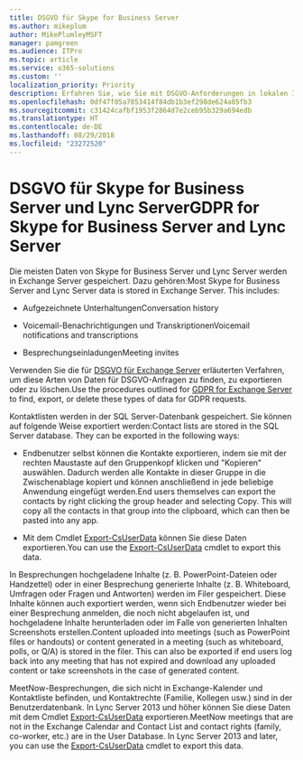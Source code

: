 ```yaml
---
title: DSGVO für Skype for Business Server
ms.author: mikeplum
author: MikePlumleyMSFT
manager: pamgreen
ms.audience: ITPro
ms.topic: article
ms.service: o365-solutions
ms.custom: ''
localization_priority: Priority
description: Erfahren Sie, wie Sie mit DSGVO-Anforderungen in lokalen Installationen von Skype for Business Server und Lync Server umgehen.
ms.openlocfilehash: 0df47f05a7853414f84db1b3ef298de624a85fb3
ms.sourcegitcommit: c31424cafbf1953f2864d7e2ceb95b329a694edb
ms.translationtype: HT
ms.contentlocale: de-DE
ms.lasthandoff: 08/29/2018
ms.locfileid: "23272520"
---
```

# <a name="gdpr-for-skype-for-business-server-and-lync-server"></a><span data-ttu-id="332db-103">DSGVO für Skype for Business Server und Lync Server</span><span class="sxs-lookup"><span data-stu-id="332db-103">GDPR for Skype for Business Server and Lync Server</span></span>

<span data-ttu-id="332db-p101">Die meisten Daten von Skype for Business Server und Lync Server werden in Exchange Server gespeichert. Dazu gehören:</span><span class="sxs-lookup"><span data-stu-id="332db-p101">Most Skype for Business Server and Lync Server data is stored in Exchange Server. This includes:</span></span>

-   <span data-ttu-id="332db-106">Aufgezeichnete Unterhaltungen</span><span class="sxs-lookup"><span data-stu-id="332db-106">Conversation history</span></span>

-   <span data-ttu-id="332db-107">Voicemail-Benachrichtigungen und Transkriptionen</span><span class="sxs-lookup"><span data-stu-id="332db-107">Voicemail notifications and transcriptions</span></span>

-   <span data-ttu-id="332db-108">Besprechungseinladungen</span><span class="sxs-lookup"><span data-stu-id="332db-108">Meeting invites</span></span>

<span data-ttu-id="332db-109">Verwenden Sie die für [DSGVO für Exchange Server](gdpr-for-exchange-server.md) erläuterten Verfahren, um diese Arten von Daten für DSGVO-Anfragen zu finden, zu exportieren oder zu löschen.</span><span class="sxs-lookup"><span data-stu-id="332db-109">Use the procedures outlined for [GDPR for Exchange Server](gdpr-for-exchange-server.md) to find, export, or delete these types of data for GDPR requests.</span></span>

<span data-ttu-id="332db-p102">Kontaktlisten werden in der SQL Server-Datenbank gespeichert. Sie können auf folgende Weise exportiert werden:</span><span class="sxs-lookup"><span data-stu-id="332db-p102">Contact lists are stored in the SQL Server database. They can be exported in the following ways:</span></span>

-   <span data-ttu-id="332db-p103">Endbenutzer selbst können die Kontakte exportieren, indem sie mit der rechten Maustaste auf den Gruppenkopf klicken und "Kopieren" auswählen. Dadurch werden alle Kontakte in dieser Gruppe in die Zwischenablage kopiert und können anschließend in jede beliebige Anwendung eingefügt werden.</span><span class="sxs-lookup"><span data-stu-id="332db-p103">End users themselves can export the contacts by right clicking the group header and selecting Copy. This will copy all the contacts in that group into the clipboard, which can then be pasted into any app.</span></span>

-   <span data-ttu-id="332db-114">Mit dem Cmdlet [Export-CsUserData](https://docs.microsoft.com/de-DE/powershell/module/skype/export-csuserdata) können Sie diese Daten exportieren.</span><span class="sxs-lookup"><span data-stu-id="332db-114">You can use the [Export-CsUserData](https://docs.microsoft.com/de-DE/powershell/module/skype/export-csuserdata) cmdlet to export this data.</span></span>

<span data-ttu-id="332db-p104">In Besprechungen hochgeladene Inhalte (z. B. PowerPoint-Dateien oder Handzettel) oder in einer Besprechung generierte Inhalte (z. B. Whiteboard, Umfragen oder Fragen und Antworten) werden im Filer gespeichert. Diese Inhalte können auch exportiert werden, wenn sich Endbenutzer wieder bei einer Besprechung anmelden, die noch nicht abgelaufen ist, und hochgeladene Inhalte herunterladen oder im Falle von generierten Inhalten Screenshots erstellen.</span><span class="sxs-lookup"><span data-stu-id="332db-p104">Content uploaded into meetings (such as PowerPoint files or handouts) or content generated in a meeting (such as whiteboard, polls, or Q/A) is stored in the filer. This can also be exported if end users log back into any meeting that has not expired and download any uploaded content or take screenshots in the case of generated content.</span></span>

<span data-ttu-id="332db-p105">MeetNow-Besprechungen, die sich nicht in Exchange-Kalender und Kontaktliste befinden, und Kontaktrechte (Familie, Kollegen usw.) sind in der Benutzerdatenbank. In Lync Server 2013 und höher können Sie diese Daten mit dem Cmdlet [Export-CsUserData](https://docs.microsoft.com/de-DE/powershell/module/skype/export-csuserdata) exportieren.</span><span class="sxs-lookup"><span data-stu-id="332db-p105">MeetNow meetings that are not in the Exchange Calendar and Contact List and contact rights (family, co-worker, etc.) are in the User Database. In Lync Server 2013 and later, you can use the [Export-CsUserData](https://docs.microsoft.com/de-DE/powershell/module/skype/export-csuserdata) cmdlet to export this data.</span></span>
